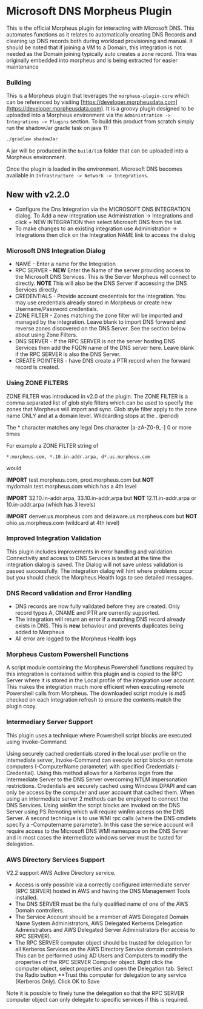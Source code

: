 # Microsoft DNS Morpheus Plugin

This is the official Morpheus plugin for interacting with Microsoft DNS. This automates functions as it relates to automatically creating DNS Records and cleaning up DNS records both during workload provisioning and manual. It should be noted that if joining a VM to a Domain, this integration is not needed as the Domain joining typically auto creates a zone record. This was originally embedded into morpheus and is being extracted for easier maintenance

### Building

This is a Morpheus plugin that leverages the `morpheus-plugin-core` which can be referenced by visiting [https://developer.morpheusdata.com](https://developer.morpheusdata.com). It is a groovy plugin designed to be uploaded into a Morpheus environment via the `Administration -> Integrations -> Plugins` section. To build this product from scratch simply run the shadowJar gradle task on java 11:

```bash
./gradlew shadowJar
```

A jar will be produced in the `build/lib` folder that can be uploaded into a Morpheus environment.

Once the plugin is loaded in the environment. Microsoft DNS becomes available in `Infrastructure -> Network -> Integrations`.

## New with v2.2.0

- Configure the Dns Integration via the MICROSOFT DNS INTEGRATION dialog. To Add a new integration use Administration -> Integrations  and click + NEW INTEGRATION then select Microsoft DNS from the list.
- To make changes to an existing integration use Administration -> Integrations then click on the Integration NAME link to access the dialog

### Microsoft DNS Integration Dialog

- NAME - Enter a name for the Integration
- RPC SERVER -  **NEW** Enter the Name of the server providing access to the Microsoft DNS Services. This is the Server Morpheus will connect to directly. **NOTE** This will also be the DNS Server if accessing the DNS Services directly.
- CREDENTIALS - Provide account credentials for the integration. You may use credentials already stored in Morpheus or create new Username/Password credentials.
- ZONE FILTER - Zones matching the zone filter will be imported and managed by the integration. Leave blank to import DNS forward and reverse zones discovered on the DNS Server. See the section below about using Zone Filters.
- DNS SERVER - If the RPC SERVER is not the server hosting DNS Services then add the FQDN name of the DNS server here. Leave blank if the RPC SERVER is also the DNS Server.
- CREATE POINTERS -  have DNS create a PTR record when the forward record is created. 

### Using ZONE FILTERS

ZONE FILTER was introduced in v2.0 of the plugin. The ZONE FILTER is a comma separated list of glob style filters which can be used to specify the zones that Morpheus will import and sync. Glob style filter apply to the zone name ONLY and at a domain level. Wildcarding stops at the . (period)

The \* character matches any legal Dns character [a-zA-Z0-9_-] 0 or more times 

For example a ZONE FILTER string of

```
*.morpheus.com, *.10.in-addr.arpa, d*.us.morpheus.com
```
would 

**IMPORT** test.morpheus.com, prod.morpheus.com but **NOT** mydomain.test.morpheus.com which has a 4th level

**IMPORT** 32.10.in-addr.arpa, 33.10.in-addr.arpa but **NOT** 12.11.in-addr.arpa or 10.in-addr.arpa (which has 3 levels)

**IMPORT** denver.us.morpheus.com and delaware.us.morpheus.com but **NOT** ohio.us.morpheus.com (wildcard at 4th level)


### Improved Integration Validation

This plugin includes improvements in error handling and validation. Connectivity and access to DNS Services is tested at the time the integration dialog is saved. The Dialog will not save unless validation is passed successfully. The integration dialog will hint where problems occur but you should check the Morpheus Health logs to see detailed messages.

### DNS Record validation and Error Handling

- DNS records are now fully validated before they are created. Only record types A, CNAME and PTR are currently supported.
- The integration will return an error if a matching DNS record already exists in DNS. This is **new** behaviour and prevents duplicates being added to Morpheus
- All error are logged to the Morpheus Health logs

### Morpheus Custom Powershell Functions

A script module containing the Morpheus Powershell functions required by this integration is contained within this plugin and is copied to the RPC Server where it is stored in the Local profile of the integration user account. This makes the integration much more efficient when executing remote Powershell calls from Morpheus. The downloaded script module is md5 checked on each integration refresh to ensure the contents match the plugin copy. 

### Intermediary Server Support

This plugin uses a technique where Powershell script blocks are executed using Invoke-Command. 

Using securely cached credentials stored in the local user profile on the intemediate server, Invoke-Command can execute script blocks on remote computers (-ComputerName parameter) with specified Credentials (-Credential). Using this method allows for a Kerberos login from the Intermediate Server to the DNS Server overcoming NTLM impersonation restrictions. Credentials are securely cached using Windows DPAPI and can only be access by the computer and user account that cached them. When using an intermediate server 2 methods can be employed to connect the DNS Services. Using winRm the script blocks are invoked on the DNS Server using PS Remoting which will require winRm access on the DNS Server. A second technique is to use WMI rpc calls (where the DNS cmdlets specify a -Computername parameter). In this case the service account will require access to the Microsoft DNS WMI namespace on the DNS Server and in most cases the intermediate windows server must be tusted for delegation.

### AWS Directory Services Support

V2.2 support AWS Active Directory service. 

- Access is only possible via a correctly configured intermediate server (RPC SERVER) hosted in AWS and having the DNS Management Tools installed. 
- The DNS SERVER must be the fully qualified name of one of the AWS Domain controllers.
- The Service Account should be a member of AWS Delegated Domain Name System Administrators, AWS Delegated Kerberos Delegation Administrators and AWS Delegated Server Administrators (for access to RPC SERVER). 
- The RPC SERVER computer object should be trusted for delegation for all Kerberos Services on the AWS Directory Service domain controllers. This can be performed using AD Users and Computers to modify the properties of the RPC SERVER Computer object. Right click the computer object, select properties and open the Delegation tab. Select the Radio button **Trust this computer for delegation to any service (Kerberos Only). Click OK to Save

Note it is possible to finely tune the delegation so that the RPC SERVER computer object can only delegate to specific services if this is required.